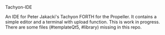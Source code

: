  
Tachyon-IDE

An IDE for Peter Jakacki's Tachyon FORTH for the Propeller. It contains a simple editor and a terminal with upload function.
This is work in progress.
There are some files (#templateQt5, #library) missing in this repo.
